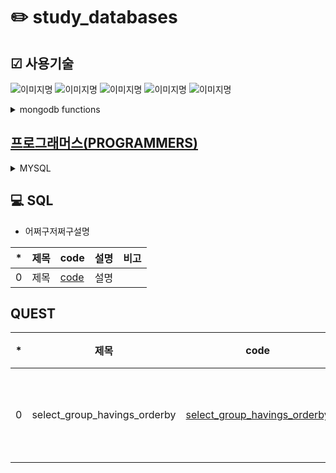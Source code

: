 # ✏️ study_databases

## ☑ 사용기술
<img alt="이미지명" src ="https://img.shields.io/badge/PYTHON-3776AB.svg?&style=for-the-badge&logo=PYTHON&logoColor=white"/> <img alt="이미지명" src ="https://img.shields.io/badge/visual studio code-007ACC.svg?&style=for-the-badge&logo=visualstudiocode&logoColor=white"/>
<img alt="이미지명" src ="https://img.shields.io/badge/MySQL-4479A1.svg?&style=for-the-badge&logo=MySQL&logoColor=white"/> <img alt="이미지명" src ="https://img.shields.io/badge/W3Schools-04AA6D.svg?&style=for-the-badge&logo=W3Schools&logoColor=white"/> <img alt="이미지명" src ="https://img.shields.io/badge/MongoDB-47A248.svg?&style=for-the-badge&logo=MongoDB&logoColor=white"/>

<details> 
  <summary>mongodb functions</summary>
  
- insertOne() : db.collection_name.insertOne({...});
- delete : db.posts.deleteMany({});
- find : db.fruits.find({});
- find : db.posts.find({},{_id:1, title:1, category:1, likes:1});   조건을 주고 찾기
- update : db.posts.updateMany({}, { $inc : {likes : 10} }); 한번에 증가시킴
```
{
  acknowledged: true,
  insertedId: ObjectId("657bf12e77238e20069959b9")
}
- 변수 + 부등식 + 기준값
```
</details>

## [프로그래머스(PROGRAMMERS)](https://school.programmers.co.kr/learn/challenges?order=acceptance_desc&page=1&levels=1&languages=mysql)
<details> 
  <summary>MYSQL</summary>
  <p></p>

|구분|소스|문제설명|출처|
|--|--|--|--|
|SELECT|[MYSQL](./docs/codingtests/59035.sql)|역순 정렬하기|[프로그래머스 59035](https://school.programmers.co.kr/learn/courses/30/lessons/59035)|
|SELECT|[MYSQL](./docs/codingtests/59035.sql)|역순 정렬하기|[프로그래머스 59035](https://school.programmers.co.kr/learn/courses/30/lessons/59035)|
|SELECT|[MYSQL](./docs/codingtests/59035.sql)|역순 정렬하기|[프로그래머스 59035](https://school.programmers.co.kr/learn/courses/30/lessons/59035)|
|SELECT|[MYSQL](./docs/codingtests/59035.sql)|역순 정렬하기|[프로그래머스 59035](https://school.programmers.co.kr/learn/courses/30/lessons/59035)|
|SELECT|[MYSQL](./docs/codingtests/59035.sql)|역순 정렬하기|[프로그래머스 59035](https://school.programmers.co.kr/learn/courses/30/lessons/59035)|
|SELECT|[MYSQL](./docs/codingtests/59035.sql)|역순 정렬하기|[프로그래머스 59035](https://school.programmers.co.kr/learn/courses/30/lessons/59035)|


</details>


## 💻 SQL
- 어쩌구저쩌구설명

|*|제목|code|설명|비고|
|--|--|--|--|--|
|0|제목|[code](./docs/)|설명||


## QUEST
|*|제목|code|설명|비고|
|--|--|--|--|--|
|0|select_group_havings_orderby|[select_group_havings_orderby](./docs/sqls/quests/select_group_havings_orderby.sql)|설명|서브 쿼리 사용|


